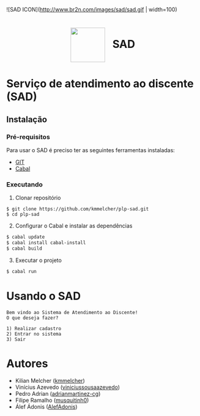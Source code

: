 ![SAD ICON](http://www.br2n.com/images/sad/sad.gif | width=100)

<h1 align="center">
  <img src="http://www.br2n.com/images/sad/sad.gif" width="90px" align="center">&nbsp;&nbsp;
  SAD
</h1>

# Serviço de atendimento ao discente (SAD)

## Instalação

### Pré-requisitos

Para usar o SAD é preciso ter as seguintes ferramentas instaladas:
 - [GIT](https://git-scm.com/)
 - [Cabal](https://www.haskell.org/cabal/)

### Executando

1. Clonar repositório

```base
$ git clone https://github.com/kmmelcher/plp-sad.git
$ cd plp-sad
```

2. Configurar o Cabal e instalar as dependências

```bash
$ cabal update
$ cabal install cabal-install
$ cabal build
```

3. Executar o projeto
```bash
$ cabal run
```

# Usando o SAD

```
Bem vindo ao Sistema de Atendimento ao Discente!
O que deseja fazer?

1) Realizar cadastro
2) Entrar no sistema
3) Sair
``` 

# Autores

- Kilian Melcher ([kmmelcher](https://github.com/kmmelcher))
- Vinícius Azevedo ([viniciussousaazevedo](https://github.com/viniciussousaazevedo))
- Pedro Adrian ([adrianmartinez-cg](https://github.com/adrianmartinez-cg))
- Filipe Ramalho ([musquitinh0](https://github.com/musquitinh0))
- Álef Ádonis ([AlefAdonis](https://github.com/AlefAdonis))
